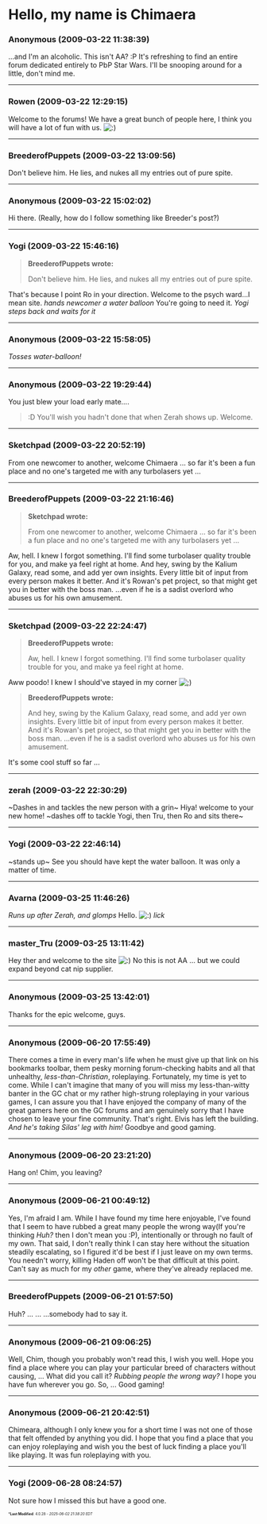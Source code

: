 # Hello, my name is Chimaera

### **Anonymous** (2009-03-22 11:38:39)

...and I'm an alcoholic.
This isn't AA? :P
It's refreshing to find an entire forum dedicated entirely to PbP Star Wars. I'll be snooping around for a little, don't mind me.

---

### **Rowen** (2009-03-22 12:29:15)

Welcome to the forums! We have a great bunch of people here, I think you will have a lot of fun with us. <!-- s:) -->![:)](https://i.ibb.co/8LPNcWCM/icon-e-smile.gif)<!-- s:) -->

---

### **BreederofPuppets** (2009-03-22 13:09:56)

Don't believe him. He lies, and nukes all my entries out of pure spite.

---

### **Anonymous** (2009-03-22 15:02:02)

Hi there.
(Really, how do I follow something like Breeder's post?)

---

### **Yogi** (2009-03-22 15:46:16)

> **BreederofPuppets wrote:**
>
> Don&#39;t believe him. He lies, and nukes all my entries out of pure spite.

That's because I point Ro in your direction.
Welcome to the psych ward...I mean site.
*hands newcomer a water balloon*
You're going to need it.
*Yogi steps back and waits for it*

---

### **Anonymous** (2009-03-22 15:58:05)

*Tosses water-balloon!*

---

### **Anonymous** (2009-03-22 19:29:44)

You just blew your load early mate....
>:D
You'll wish you hadn't done that when Zerah shows up. Welcome.

---

### **Sketchpad** (2009-03-22 20:52:19)

From one newcomer to another, welcome Chimaera ... so far it's been a fun place and no one's targeted me with any turbolasers yet ...

---

### **BreederofPuppets** (2009-03-22 21:16:46)

> **Sketchpad wrote:**
>
> From one newcomer to another, welcome Chimaera &#8230; so far it&#39;s been a fun place and no one&#39;s targeted me with any turbolasers yet &#8230;

Aw, hell. I knew I forgot something. I'll find some turbolaser quality trouble for you, and make ya feel right at home.
And hey, swing by the Kalium Galaxy, read some, and add yer own insights. Every little bit of input from every person makes it better. And it's Rowan's pet project, so that might get you in better with the boss man.
...even if he is a sadist overlord who abuses us for his own amusement.

---

### **Sketchpad** (2009-03-22 22:24:47)

> **BreederofPuppets wrote:**
>
> Aw, hell. I knew I forgot something. I&#39;ll find some turbolaser quality trouble for you, and make ya feel right at home.

Aww poodo! I knew I should've stayed in my corner <!-- s;) -->![;)](https://i.ibb.co/GfkGswQC/icon-e-wink.gif)<!-- s;) -->
> **BreederofPuppets wrote:**
>
> And hey, swing by the Kalium Galaxy, read some, and add yer own insights. Every little bit of input from every person makes it better. And it&#39;s Rowan&#39;s pet project, so that might get you in better with the boss man.
> &#8230;even if he is a sadist overlord who abuses us for his own amusement.

It's some cool stuff so far ...

---

### **zerah** (2009-03-22 22:30:29)

~Dashes in and tackles the new person with a grin~ Hiya! welcome to your new home! ~dashes off to tackle Yogi, then Tru, then Ro and sits there~

---

### **Yogi** (2009-03-22 22:46:14)

~stands up~
See you should have kept the water balloon. It was only a matter of time.

---

### **Avarna** (2009-03-25 11:46:26)

*Runs up after Zerah, and glomps* Hello. <!-- s:) -->![:)](https://i.ibb.co/8LPNcWCM/icon-e-smile.gif)<!-- s:) --> *lick*

---

### **master_Tru** (2009-03-25 13:11:42)

Hey ther and welcome to the site <!-- s:) -->![:)](https://i.ibb.co/8LPNcWCM/icon-e-smile.gif)<!-- s:) --> No this is not AA ... but we could expand beyond cat nip supplier.

---

### **Anonymous** (2009-03-25 13:42:01)

Thanks for the epic welcome, guys.

---

### **Anonymous** (2009-06-20 17:55:49)

There comes a time in every man's life when he must give up that link on his bookmarks toolbar, them pesky morning forum-checking habits and all that unhealthy, *less-than-Christian*, roleplaying. Fortunately, my time is yet to come. While I can't imagine that many of you will miss my less-than-witty banter in the GC chat or my rather high-strung roleplaying in your various games, I can assure you that I have enjoyed the company of many of the great gamers here on the GC forums and am genuinely sorry that I have chosen to leave your fine community.
That's right. Elvis has left the building. *And he's taking Silas' leg with him!*
Goodbye and good gaming.

---

### **Anonymous** (2009-06-20 23:21:20)

Hang on! Chim, you leaving?

---

### **Anonymous** (2009-06-21 00:49:12)

Yes, I'm afraid I am. While I have found my time here enjoyable, I've found that I seem to have rubbed a great many people the wrong way(If you're thinking *Huh?* then I don't mean you :P), intentionally or through no fault of my own.
That said, I don't really think I can stay here without the situation steadily escalating, so I figured it'd be best if I just leave on my own terms.
You needn't worry, killing Haden off won't be that difficult at this point. Can't say as much for my *other* game, where they've already replaced me.

---

### **BreederofPuppets** (2009-06-21 01:57:50)

Huh?
...
...
...somebody had to say it.

---

### **Anonymous** (2009-06-21 09:06:25)

Well, Chim, though you probably won't read this, I wish you well. Hope you find a place where you can play your particular breed of characters without causing, ... What did you call it? *Rubbing people the wrong way?* I hope you have fun wherever you go.
So, ... Good gaming!

---

### **Anonymous** (2009-06-21 20:42:51)

Chimeara, although I only knew you for a short time I was not one of those that felt offended by anything you did. I hope that you find a place that you can enjoy roleplaying and wish you the best of luck finding a place you'll like playing. It was fun roleplaying with you.

---

### **Yogi** (2009-06-28 08:24:57)

Not sure how I missed this but have a good one.



<span style="font-size: 0.5em;">***Last Modified**: 4.0.28 - *2025-06-02 21:38:20 EDT*</span>
